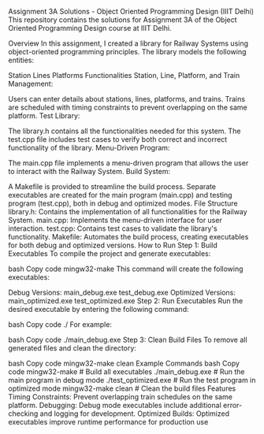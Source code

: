 Assignment 3A Solutions - Object Oriented Programming Design (IIIT Delhi)
This repository contains the solutions for Assignment 3A of the Object Oriented Programming Design course at IIIT Delhi.

Overview
In this assignment, I created a library for Railway Systems using object-oriented programming principles. The library models the following entities:

Station
Lines
Platforms
Functionalities
Station, Line, Platform, and Train Management:

Users can enter details about stations, lines, platforms, and trains.
Trains are scheduled with timing constraints to prevent overlapping on the same platform.
Test Library:

The library.h contains all the functionalities needed for this system.
The test.cpp file includes test cases to verify both correct and incorrect functionality of the library.
Menu-Driven Program:

The main.cpp file implements a menu-driven program that allows the user to interact with the Railway System.
Build System:

A Makefile is provided to streamline the build process.
Separate executables are created for the main program (main.cpp) and testing program (test.cpp), both in debug and optimized modes.
File Structure
library.h: Contains the implementation of all functionalities for the Railway System.
main.cpp: Implements the menu-driven interface for user interaction.
test.cpp: Contains test cases to validate the library's functionality.
Makefile: Automates the build process, creating executables for both debug and optimized versions.
How to Run
Step 1: Build Executables
To compile the project and generate executables:

bash
Copy code
mingw32-make
This command will create the following executables:

Debug Versions:
main_debug.exe
test_debug.exe
Optimized Versions:
main_optimized.exe
test_optimized.exe
Step 2: Run Executables
Run the desired executable by entering the following command:

bash
Copy code
./<executable-name>
For example:

bash
Copy code
./main_debug.exe
Step 3: Clean Build Files
To remove all generated files and clean the directory:

bash
Copy code
mingw32-make clean
Example Commands
bash
Copy code
mingw32-make            # Build all executables
./main_debug.exe        # Run the main program in debug mode
./test_optimized.exe    # Run the test program in optimized mode
mingw32-make clean      # Clean the build files
Features
Timing Constraints: Prevent overlapping train schedules on the same platform.
Debugging: Debug mode executables include additional error-checking and logging for development.
Optimized Builds: Optimized executables improve runtime performance for production use